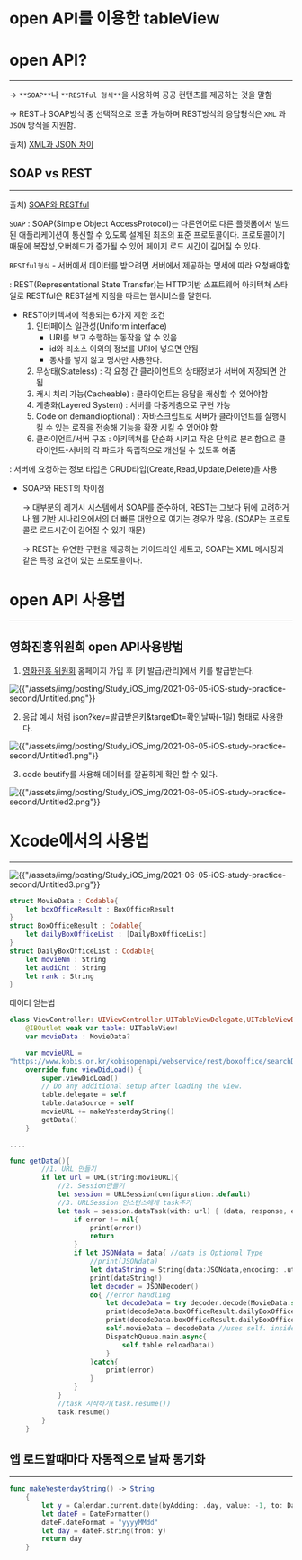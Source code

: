 # open API를 이용한 tableView

# open API?

---

→ `**SOAP**`나 `**RESTful 형식**`을 사용하여 공공 컨텐츠를 제공하는 것을 말함

→ REST나 SOAP방식 중 선택적으로 호출 가능하며 REST방식의 응답형식은 `XML` 과 `JSON` 방식을 지원함. 

출처) [XML과 JSON 차이](http://tcpschool.com/json/json_intro_xml)

## SOAP vs REST

---

출처) [SOAP와 RESTful](https://www.redhat.com/ko/topics/integration/whats-the-difference-between-soap-rest)

`SOAP` : SOAP(Simple Object AccessProtocol)는 다른언어로 다른 플랫폼에서 빌드된 애플리케이션이 통신할 수 있도록 설계된 최초의 표준 프로토콜이다. 프로토콜이기 때문에 복잡성,오버헤드가 증가될 수 있어 페이지 로드 시간이 길어질 수 있다. 

`RESTful형식`  - 서버에서 데이터를 받으려면 서버에서 제공하는 명세에 따라 요청해야함

: REST(Representational State Transfer)는 HTTP기반 소프트웨어 아키텍쳐 스타일로 RESTful은 REST설계 지침을 따르는 웹서비스를 말한다.  

- REST아키텍쳐에 적용되는 6가지 제한 조건
    1. 인터페이스 일관성(Uniform interface) 
        - URI를 보고 수행하는 동작을 알 수 있음
        - id와 리소스 이외의 정보를 URI에 넣으면 안됨
        - 동사를 넣지 않고 명사만 사용한다.
    2. 무상태(Stateless) : 각 요청 간 클라이언트의 상태정보가 서버에 저장되면 안됨
    3. 캐시 처리 가능(Cacheable) : 클라이언트는 응답을 캐싱할 수 있어야함
    4. 계층화(Layered System) : 서버를 다중계층으로 구현 가능
    5. Code on demand(optional) : 자바스크립트로 서버가 클라이언트를 실행시킬 수 있는 로직을 전송해 기능을 확장 시킬 수 있어야 함
    6. 클라이언트/서버 구조 : 아키텍쳐를 단순화 시키고 작은 단위로 분리함으로 클라이언트-서버의 각 파트가 독립적으로 개선될 수 있도록 해줌

: 서버에 요청하는 정보 타입은 CRUD타입(Create,Read,Update,Delete)을 사용

- SOAP와 REST의 차이점

    →  대부분의 레거시 시스템에서 SOAP를 준수하며, REST는 그보다 뒤에 고려하거나 웹 기반 시나리오에서의 더 빠른 대안으로 여기는 경우가 많음. (SOAP는 프로토콜로 로드시간이 길어질 수 있기 때문)

    → REST는 유연한 구현을 제공하는 가이드라인 세트고, SOAP는 XML 메시징과 같은 특정 요건이 있는 프로토콜이다.

# open API 사용법

---

## 영화진흥위원회 open API사용방법

1. [영화진흥 위원회](https://www.kobis.or.kr/kobisopenapi/homepg/main/main.do) 홈페이지 가입 후 [키 발급/관리]에서 키를 발급받는다.

![{{"/assets/img/posting/Study_iOS_img/2021-06-05-iOS-study-practice-second/Untitled.png"}}]({{"/assets/img/posting/Study_iOS_img/2021-06-05-iOS-study-practice-second/Untitled.png"}})

2.  응답 예시 처럼 json?key=발급받은키&targetDt=확인날짜(-1일) 형태로 사용한다.

![{{"/assets/img/posting/Study_iOS_img/2021-06-05-iOS-study-practice-second/Untitled1.png"}}]({{"/assets/img/posting/Study_iOS_img/2021-06-05-iOS-study-practice-second/Untitled1.png"}})

3. code beutify를 사용해 데이터를 깔끔하게 확인 할 수 있다.

![{{"/assets/img/posting/Study_iOS_img/2021-06-05-iOS-study-practice-second/Untitled2.png"}}]({{"/assets/img/posting/Study_iOS_img/2021-06-05-iOS-study-practice-second/Untitled2.png"}})

# Xcode에서의 사용법

---

![{{"/assets/img/posting/Study_iOS_img/2021-06-05-iOS-study-practice-second/Untitled3.png"}}]({{"/assets/img/posting/Study_iOS_img/2021-06-05-iOS-study-practice-second/Untitled3.png"}})

```swift
struct MovieData : Codable{
    let boxOfficeResult : BoxOfficeResult
}
struct BoxOfficeResult : Codable{
    let dailyBoxOfficeList : [DailyBoxOfficeList]
}
struct DailyBoxOfficeList : Codable{
    let movieNm : String
    let audiCnt : String
    let rank : String
}
```

데이터 얻는법

```swift
class ViewController: UIViewController,UITableViewDelegate,UITableViewDataSource {
    @IBOutlet weak var table: UITableView!
    var movieData : MovieData?

    var movieURL = 
"https://www.kobis.or.kr/kobisopenapi/webservice/rest/boxoffice/searchDailyBoxOfficeList.json?key=발급받은키&targetDt="//20210525
    override func viewDidLoad() {
        super.viewDidLoad()
        // Do any additional setup after loading the view.
        table.delegate = self
        table.dataSource = self        
        movieURL += makeYesterdayString()
        getData()
    }

....
```

```swift
func getData(){
        //1. URL 만들기
        if let url = URL(string:movieURL){
            //2. Session만들기
            let session = URLSession(configuration:.default)
            //3. URLSession 인스턴스에게 task주기
            let task = session.dataTask(with: url) { (data, response, error) in
                if error != nil{
                    print(error!)
                    return
                }
                if let JSONdata = data{ //data is Optional Type
                    //print(JSONdata)
                    let dataString = String(data:JSONdata,encoding: .utf8)
                    print(dataString!)
                    let decoder = JSONDecoder()
                    do{ //error handling
                        let decodeData = try decoder.decode(MovieData.self, from: JSONdata)  //.self : static metatype
                        print(decodeData.boxOfficeResult.dailyBoxOfficeList[0].movieNm)
                        print(decodeData.boxOfficeResult.dailyBoxOfficeList[0].audiCnt)
                        self.movieData = decodeData //uses self. inside closure
                        DispatchQueue.main.async{
                            self.table.reloadData()
                        }
                    }catch{
                        print(error)
                    }
                }
            }
            //task 시작하기(task.resume())
            task.resume()
        }
    }
```

## 앱 로드할때마다 자동적으로 날짜 동기화

---

```swift
func makeYesterdayString() -> String
    {
        let y = Calendar.current.date(byAdding: .day, value: -1, to: Date())!
        let dateF = DateFormatter()
        dateF.dateFormat = "yyyyMMdd"
        let day = dateF.string(from: y)   
        return day
    }
```